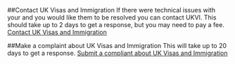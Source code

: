 ##Contact UK Visas and Immigration 
If there were technical issues with your and you would like them to be resolved you can contact UKVI. This should take up to 2 days to get a response, but you may need to pay a fee.
[Contact UK Visas and Immigration](https://www.gov.uk/contact-ukvi-inside-outside-uk) 


##Make a complaint about UK Visas and Immigration 
This will take up to 20 days to get a response.
[Submit a compliant about UK Visas and Immigration](https://www.gov.uk/contact-ukvi-inside-outside-uk)
